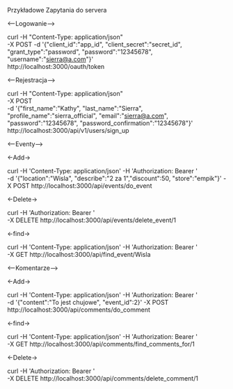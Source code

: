 Przykładowe Zapytania do servera

 <--Logowanie-->

curl -H "Content-Type: application/json" \
-X POST -d '{"client_id":"app_id",
 "client_secret":"secret_id",
 "grant_type":"password",
 "password":"12345678",
 "username":"sierra@a.com"}' \
 http://localhost:3000/oauth/token
 
 <--Rejestracja-->
 
 curl -H "Content-Type: application/json" \
-X POST \
-d '{"first_name":"Kathy",
"last_name":"Sierra",
"profile_name":"sierra_official",
"email":"sierra@a.com",
"password":"12345678",
"password_confirmation":"12345678"}' \
http://localhost:3000/api/v1/users/sign_up

<--Eventy-->

  <-Add->

 curl -H 'Content-Type: application/json' -H 'Authorization: Bearer <token>' \
-d '{"location":"Wisla", "describe":"2 za 1","discount":50, "store":"empik"}' -X POST http://localhost:3000/api/events/do_event

  <-Delete->
  
curl -H 'Authorization: Bearer <token>' \
-X DELETE http://localhost:3000/api/events/delete_event/1

  <-find->
  
curl -H 'Content-Type: application/json' -H 'Authorization: Bearer <token>' \
-X GET http://localhost:3000/api/find_event/Wisla

<--Komentarze-->

  <-Add->
  
curl -H 'Content-Type: application/json' -H 'Authorization: Bearer <token>' \
-d '{"content":"To jest chujowe", "event_id":2}' -X POST http://localhost:3000/api/comments/do_comment

  <-find->
  
curl -H 'Content-Type: application/json' -H 'Authorization: Bearer <token>' \
-X GET http://localhost:3000/api/comments/find_comments_for/1

  <-Delete->
  
curl -H 'Authorization: Bearer <token>' \
-X DELETE http://localhost:3000/api/comments/delete_comment/1

